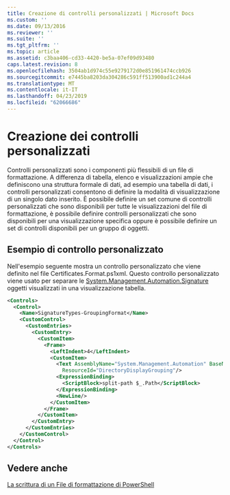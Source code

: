 ```yaml
---
title: Creazione di controlli personalizzati | Microsoft Docs
ms.custom: ''
ms.date: 09/13/2016
ms.reviewer: ''
ms.suite: ''
ms.tgt_pltfrm: ''
ms.topic: article
ms.assetid: c3baa406-cd33-4420-be5a-07ef09d93480
caps.latest.revision: 8
ms.openlocfilehash: 3504ab1d974c55e9279172d0e851961474ccb926
ms.sourcegitcommit: e7445ba8203da304286c591ff513900ad1c244a4
ms.translationtype: MT
ms.contentlocale: it-IT
ms.lasthandoff: 04/23/2019
ms.locfileid: "62066686"
---
```

# <a name="creating-custom-controls"></a>Creazione dei controlli personalizzati

Controlli personalizzati sono i componenti più flessibili di un file di formattazione. A differenza di tabella, elenco e visualizzazioni ampie che definiscono una struttura formale di dati, ad esempio una tabella di dati, i controlli personalizzati consentono di definire la modalità di visualizzazione di un singolo dato inserito. È possibile definire un set comune di controlli personalizzati che sono disponibili per tutte le visualizzazioni del file di formattazione, è possibile definire controlli personalizzati che sono disponibili per una visualizzazione specifica oppure è possibile definire un set di controlli disponibili per un gruppo di oggetti.

## <a name="custom-control-example"></a>Esempio di controllo personalizzato

Nell'esempio seguente mostra un controllo personalizzato che viene definito nel file Certificates.Format.ps1xml. Questo controllo personalizzato viene usato per separare le [System.Management.Automation.Signature](/dotnet/api/System.Management.Automation.Signature) oggetti visualizzati in una visualizzazione tabella.

```xml
<Controls>
  <Control>
    <Name>SignatureTypes-GroupingFormat</Name>
    <CustomControl>
      <CustomEntries>
        <CustomEntry>
          <CustomItem>
            <Frame>
              <LeftIndent>4</LeftIndent>
              <CustomItem>
                <Text AssemblyName="System.Management.Automation" BaseName="FileSystemProviderStrings"
                  ResourceId="DirectoryDisplayGrouping"/>
                <ExpressionBinding>
                  <ScriptBlock>split-path $_.Path</ScriptBlock>
                </ExpressionBinding>
                <NewLine/>
              </CustomItem>
            </Frame>
          </CustomItem>
        </CustomEntry>
      </CustomEntries>
    </CustomControl>
  </Control>
</Controls>

```

## <a name="see-also"></a>Vedere anche

[La scrittura di un File di formattazione di PowerShell](./writing-a-powershell-formatting-file.md)
